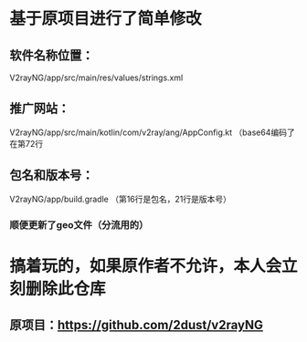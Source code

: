 # 基于原项目进行了简单修改

## 软件名称位置：
V2rayNG/app/src/main/res/values/strings.xml
## 推广网站：
V2rayNG/app/src/main/kotlin/com/v2ray/ang/AppConfig.kt （base64编码了 在第72行
## 包名和版本号：
V2rayNG/app/build.gradle （第16行是包名，21行是版本号）

### 顺便更新了geo文件（分流用的）

# 搞着玩的，如果原作者不允许，本人会立刻删除此仓库
## 原项目：https://github.com/2dust/v2rayNG
